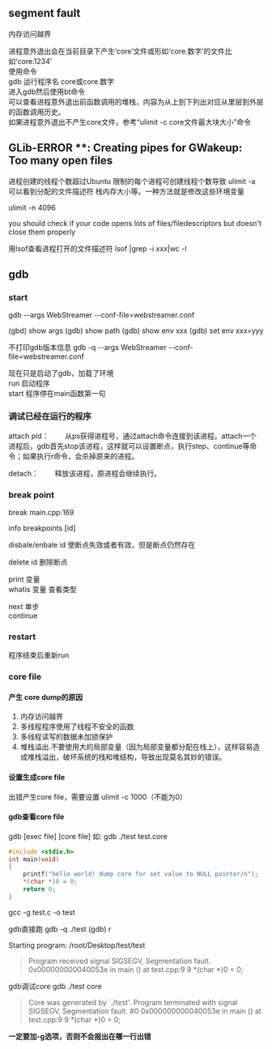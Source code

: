 ## segment fault
内存访问越界  

进程意外退出会在当前目录下产生‘core’文件或形如‘core.数字’的文件比如‘core.1234’  
使用命令   
gdb 运行程序名 core或core.数字  
进入gdb然后使用bt命令  
可以查看进程意外退出前函数调用的堆栈，内容为从上到下列出对应从里层到外层的函数调用历史。  
如果进程意外退出不产生core文件，参考“ulimit -c core文件最大块大小”命令  

## GLib-ERROR **: Creating pipes for GWakeup: Too many open files
进程创建的线程个数超过Ubuntu 限制的每个进程可创建线程个数导致
ulimit -a 可以看到分配的文件描述符 栈内存大小等。一种方法就是修改这些环境变量

ulimit -n 4096

you should check if your code opens lots of files/filedescriptors but doesn't close them properly

用lsof查看进程打开的文件描述符
lsof |grep -i xxx|wc -l


## gdb
### start  
gdb --args WebStreamer --conf-file=webstreamer.conf

(gbd) show args
(gdb) show path
(gdb) show env xxx
(gdb) set env xxx=yyy

不打印gdb版本信息
gdb -q --args WebStreamer --conf-file=webstreamer.conf

现在只是启动了gdb，加载了环境  
run 启动程序  
start 程序停在main函数第一句  

### 调试已经在运行的程序  
attach pid：
　　从ps获得进程号，通过attach命令连接到该进程。attach一个进程后，gdb首先stop该进程，这样就可以设置断点，执行step、continue等命令；如果执行r命令，会杀掉原来的进程。

detach：
　　释放该进程，原进程会继续执行。

### break point  
break main.cpp:169  

info breakpoints [id]  

disbale/enbale id 使断点失效或者有效，但是断点仍然存在  

delete id 删除断点  

print 变量  
whatis 变量 查看类型  

next 单步  
continue

### restart  
程序结束后重新run

### core file  

#### 产生 core dump的原因
1. 内存访问越界
2. 多线程程序使用了线程不安全的函数
3. 多线程读写的数据未加锁保护
4. 堆栈溢出.不要使用大的局部变量（因为局部变量都分配在栈上），这样容易造成堆栈溢出，破坏系统的栈和堆结构，导致出现莫名其妙的错误。

#### 设置生成core file  
出错产生core file，需要设置 ulimit -c 1000（不能为0）

#### gdb查看core file  
gdb [exec file] [core file]
如: gdb ./test test.core

```c
#include <stdio.h>
int main(void)
{
    printf("hello world! dump core for set value to NULL pointer/n");
    *(char *)0 = 0;
    return 0;
}
```
gcc -g test.c -o test

gdb直接跑
gdb -q ./test
(gdb) r

Starting program: /root/Desktop/test/test 

>Program received signal SIGSEGV, Segmentation fault.
>0x000000000040053e in main () at test.cpp:9
>9	    *(char *)0 = 0;

gdb调试core
gdb ./test core

>Core was generated by `./test'.
>Program terminated with signal SIGSEGV, Segmentation fault.
>#0  0x000000000040053e in main () at test.cpp:9
>9	    *(char *)0 = 0;

**一定要加-g选项，否则不会报出在哪一行出错**